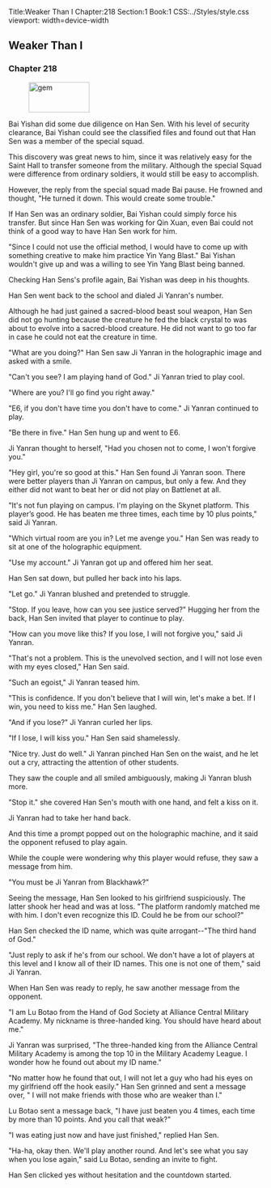 Title:Weaker Than I 
Chapter:218 
Section:1 
Book:1 
CSS:../Styles/style.css 
viewport: width=device-width
  
## Weaker Than I
### Chapter 218 
<figure>
	<img src="../Images/gem.gif" alt="gem" id="gem" width="120" height="60" />
</figure>
  

  
  Bai Yishan did some due diligence on Han Sen. With his level of security clearance, Bai Yishan could see the classified files and found out that Han Sen was a member of the special squad.

This discovery was great news to him, since it was relatively easy for the Saint Hall to transfer someone from the military. Although the special Squad were difference from ordinary soldiers, it would still be easy to accomplish.

However, the reply from the special squad made Bai pause. He frowned and thought, "He turned it down. This would create some trouble."

If Han Sen was an ordinary soldier, Bai Yishan could simply force his transfer. But since Han Sen was working for Qin Xuan, even Bai could not think of a good way to have Han Sen work for him.

"Since I could not use the official method, I would have to come up with something creative to make him practice Yin Yang Blast." Bai Yishan wouldn't give up and was a willing to see Yin Yang Blast being banned.

Checking Han Sens's profile again, Bai Yishan was deep in his thoughts.

Han Sen went back to the school and dialed Ji Yanran's number.

Although he had just gained a sacred-blood beast soul weapon, Han Sen did not go hunting because the creature he fed the black crystal to was about to evolve into a sacred-blood creature. He did not want to go too far in case he could not eat the creature in time.

"What are you doing?" Han Sen saw Ji Yanran in the holographic image and asked with a smile.

"Can't you see? I am playing hand of God." Ji Yanran tried to play cool.

"Where are you? I'll go find you right away."

"E6, if you don't have time you don't have to come." Ji Yanran continued to play.

"Be there in five." Han Sen hung up and went to E6.

Ji Yanran thought to herself, "Had you chosen not to come, I won't forgive you."

"Hey girl, you're so good at this." Han Sen found Ji Yanran soon. There were better players than Ji Yanran on campus, but only a few. And they either did not want to beat her or did not play on Battlenet at all.

"It's not fun playing on campus. I'm playing on the Skynet platform. This player’s good. He has beaten me three times, each time by 10 plus points," said Ji Yanran.

"Which virtual room are you in? Let me avenge you." Han Sen was ready to sit at one of the holographic equipment.

"Use my account." Ji Yanran got up and offered him her seat.

Han Sen sat down, but pulled her back into his laps.

"Let go." Ji Yanran blushed and pretended to struggle.

"Stop. If you leave, how can you see justice served?" Hugging her from the back, Han Sen invited that player to continue to play.

"How can you move like this? If you lose, I will not forgive you," said Ji Yanran.

"That's not a problem. This is the unevolved section, and I will not lose even with my eyes closed," Han Sen said.

"Such an egoist," Ji Yanran teased him.

"This is confidence. If you don't believe that I will win, let's make a bet. If I win, you need to kiss me." Han Sen laughed.

"And if you lose?" Ji Yanran curled her lips.

"If I lose, I will kiss you." Han Sen said shamelessly.

"Nice try. Just do well." Ji Yanran pinched Han Sen on the waist, and he let out a cry, attracting the attention of other students.

They saw the couple and all smiled ambiguously, making Ji Yanran blush more.

"Stop it." she covered Han Sen's mouth with one hand, and felt a kiss on it.

Ji Yanran had to take her hand back.

And this time a prompt popped out on the holographic machine, and it said the opponent refused to play again.

While the couple were wondering why this player would refuse, they saw a message from him.

"You must be Ji Yanran from Blackhawk?"

Seeing the message, Han Sen looked to his girlfriend suspiciously. The latter shook her head and was at loss. "The platform randomly matched me with him. I don't even recognize this ID. Could he be from our school?"

Han Sen checked the ID name, which was quite arrogant--"The third hand of God."

"Just reply to ask if he's from our school. We don't have a lot of players at this level and I know all of their ID names. This one is not one of them," said Ji Yanran.

When Han Sen was ready to reply, he saw another message from the opponent.

"I am Lu Botao from the Hand of God Society at Alliance Central Military Academy. My nickname is three-handed king. You should have heard about me."

Ji Yanran was surprised, "The three-handed king from the Alliance Central Military Academy is among the top 10 in the Military Academy League. I wonder how he found out about my ID name."

"No matter how he found that out, I will not let a guy who had his eyes on my girlfriend off the hook easily." Han Sen grinned and sent a message over, " I will not make friends with those who are weaker than I."

Lu Botao sent a message back, "I have just beaten you 4 times, each time by more than 10 points. And you call that weak?"

"I was eating just now and have just finished," replied Han Sen.

"Ha-ha, okay then. We'll play another round. And let's see what you say when you lose again," said Lu Botao, sending an invite to fight.

Han Sen clicked yes without hesitation and the countdown started.
